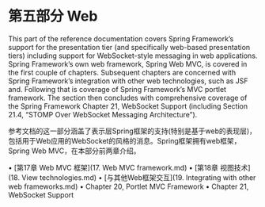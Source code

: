 # 第五部分 Web

This part of the reference documentation covers Spring Framework’s support for the presentation tier
(and specifically web-based presentation tiers) including support for WebSocket-style messaging in web
applications.
Spring Framework’s own web framework, Spring Web MVC, is covered in the first couple of chapters.
Subsequent chapters are concerned with Spring Framework’s integration with other web technologies,
such as JSF and.
Following that is coverage of Spring Framework’s MVC portlet framework.
The section then concludes with comprehensive coverage of the Spring Framework Chapter 21,
WebSocket Support (including Section 21.4, “STOMP Over WebSocket Messaging Architecture”).

参考文档的这一部分涵盖了表示层Spring框架的支持(特别是基于web的表现层)，包括用于Web应用的WebSocket的风格的消息。Spring框架拥有web框架，Spring Web MVC，在本部分前两章介绍。

• [第17章 Web MVC 框架](17. Web MVC framework.md)
• [第18章 视图技术](18. View technologies.md)
• [与其他Web框架交互](19. Integrating with other web frameworks.md)
• Chapter 20, Portlet MVC Framework
• Chapter 21, WebSocket Support
